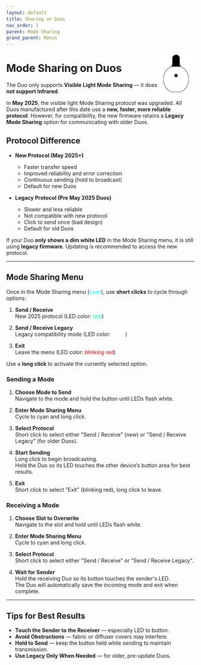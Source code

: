 ```yaml
---
layout: default
title: Sharing on Duos
nav_order: 1
parent: Mode Sharing
grand_parent: Menus
---
```


<style>
.device-card {
  float: right;
  flex-direction: column;
  align-items: center;
  text-align: center;
  width: 100px;
}
.device-card img {
  width: 10em;
  height: 8em;
  object-fit: contain;
  margin-bottom: 0.5rem;
}
</style>

<div>
  <div class="device-card">
    <img src="assets/images/duo-logo-square-512.png" alt="Duo">
  </div>
</div>

# Mode Sharing on Duos

The Duo only supports **Visible Light Mode Sharing** — it does **not support Infrared**.

In **May 2025**, the visible light Mode Sharing protocol was upgraded. All Duos manufactured after this date use a **new, faster, more reliable protocol**. However, for compatibility, the new firmware retains a **Legacy Mode Sharing** option for communicating with older Duos.


## Protocol Difference

- **New Protocol (May 2025+)**  
  - Faster transfer speed  
  - Improved reliability and error correction  
  - Continuous sending (hold to broadcast)  
  - Default for new Duos

- **Legacy Protocol (Pre May 2025 Duos)**  
  - Slower and less reliable  
  - Not compatible with new protocol
  - Click to send once (bad design)
  - Default for old Duos

If your Duo **only shows a dim white LED** in the Mode Sharing menu, it is still using **legacy firmware**. Updating is recommended to access the new protocol.

---

## Mode Sharing Menu

Once in the Mode Sharing menu (<span style="color:rgb(0, 255, 255);">cyan</span>), use **short clicks** to cycle through options:

1. **Send / Receive**  
   New 2025 protocol (LED color: <span style="color:rgb(0, 255, 155);">teal</span>)

2. **Send / Receive Legacy**  
   Legacy compatibility mode (LED color: <span style="color:rgb(255, 255, 255);">white</span>)

3. **Exit**  
   Leave the menu (LED color: <span style="color:rgb(255, 0, 0);">blinking red</span>)

Use a **long click** to activate the currently selected option.

### Sending a Mode

1. **Choose Mode to Send**  
   Navigate to the mode and hold the button until LEDs flash white.

2. **Enter Mode Sharing Menu**  
   Cycle to cyan and long click.

3. **Select Protocol**  
   Short click to select either "Send / Receive" (new) or "Send / Receive Legacy" (for older Duos).

4. **Start Sending**  
   Long click to begin broadcasting.  
   Hold the Duo so its LED touches the other device’s button area for best results.

5. **Exit**  
   Short click to select "Exit" (blinking red), long click to leave.

### Receiving a Mode

1. **Choose Slot to Overwrite**  
   Navigate to the slot and hold until LEDs flash white.

2. **Enter Mode Sharing Menu**  
   Cycle to cyan and long click.

3. **Select Protocol**  
   Short click to select either "Send / Receive" or "Send / Receive Legacy".

4. **Wait for Sender**  
   Hold the receiving Duo so its button touches the sender's LED.  
   The Duo will automatically save the incoming mode and exit when complete.

---

## Tips for Best Results

- **Touch the Sender to the Receiver** — especially LED to button.
- **Avoid Obstructions** — fabric or diffuser covers may interfere.
- **Hold to Send** — keep the button held while sending to maintain transmission.
- **Use Legacy Only When Needed** — for older, pre-update Duos.
